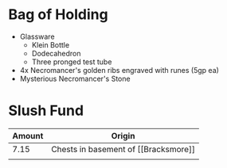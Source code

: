# Bag of Holding
- Glassware
	- Klein Bottle
	- Dodecahedron
	- Three pronged test tube
- 4x Necromancer's golden ribs engraved with runes (5gp ea)
- Mysterious Necromancer's Stone
# Slush Fund
| Amount | Origin                               |
| ------ | ------------------------------------ |
| 7.15   | Chests in basement of [[Bracksmore]] |
|        |                                      |
